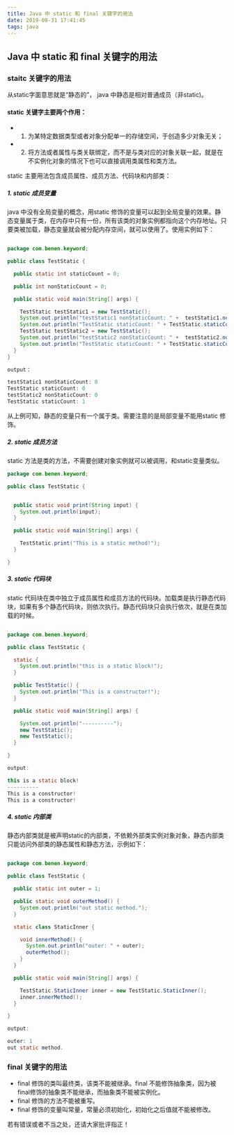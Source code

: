 ```yaml
---
title: Java 中 static 和 final 关键字的用法
date: 2019-08-31 17:41:45
tags: java
---
```



## Java 中 static 和 final 关键字的用法

### staitc 关键字的用法

从static字面意思就是“静态的”， java 中静态是相对普通成员（非static)。 

#### **static 关键字主要两个作用：**

- 1. 为某特定数据类型或者对象分配单一的存储空间，于创造多少对象无关；
- 2. 将方法或者属性与类关联绑定，而不是与类对应的对象关联一起，就是在不实例化对象的情况下也可以直接调用类属性和类方法。

static 主要用法包含成员属性、成员方法、代码块和内部类：

##### 1. static 成员变量
   java 中没有全局变量的概念，用static 修饰的变量可以起到全局变量的效果。静态变量属于类，在内存中只有一份，所有该类的对象实例都指向这个内存地址。只要类被加载，静态变量就会被分配内存空间，就可以使用了。使用实例如下：

```java

package com.benen.keyword;

public class TestStatic {

  public static int staticCount = 0;

  public int nonStaticCount = 0;

  public static void main(String[] args) {

    TestStatic testStatic1 = new TestStatic();
    System.out.println("testStatic1 nonStaticCount: " +  testStatic1.nonStaticCount++);
    System.out.println("TestStatic staticCount: " + TestStatic.staticCount++);
    TestStatic testStatic2 = new TestStatic();
    System.out.println("testStatic2 nonStaticCount: " +  testStatic2.nonStaticCount);
    System.out.println("TestStatic staticCount: " + TestStatic.staticCount);
  }
}

output：

testStatic1 nonStaticCount: 0
TestStatic staticCount: 0
testStatic2 nonStaticCount: 0
TestStatic staticCount: 1

```

从上例可知，静态的变量只有一个属于类。需要注意的是局部变量不能用static 修饰。

##### 2. static 成员方法
  
  static 方法是类的方法，不需要创建对象实例就可以被调用，和static变量类似。

```java
package com.benen.keyword;

public class TestStatic {


  public static void print(String input) {
    System.out.println(input);
  }

  public static void main(String[] args) {

    TestStatic.print("This is a static method!");
  }

}

```

##### 3. static 代码块

static 代码块在类中独立于成员属性和成员方法的代码块。加载类是执行静态代码块，如果有多个静态代码块，则依次执行。静态代码块只会执行依次，就是在类加载的时候。

```java

package com.benen.keyword;

public class TestStatic {

  static {
    System.out.println("this is a static block!");
  }

  public TestStatic() {
    System.out.println("This is a constructor!");
  }

  public static void main(String[] args) {

    System.out.println("----------");
    new TestStatic();
    new TestStatic();
  }

}

output:

this is a static block!
----------
This is a constructor!
This is a constructor!

```

##### 4. static 内部类

静态内部类就是被声明static的内部类，不依赖外部类实例对象对象，静态内部类只能访问外部类的静态属性和静态方法，示例如下：

```java

package com.benen.keyword;

public class TestStatic {

  public static int outer = 1;

  public static void outerMethod() {
    System.out.println("out static method.");
  }

  static class StaticInner {

    void innerMethod() {
      System.out.println("outer: " + outer);
      outerMethod();
    }
  }

  public static void main(String[] args) {

    TestStatic.StaticInner inner = new TestStatic.StaticInner();
    inner.innerMethod();
  }

}

output:

outer: 1
out static method.
```

### final 关键字的用法

* final 修饰的类叫最终类，该类不能被继承。final 不能修饰抽象类，因为被final修饰的抽象类不能继承，而抽象类不能被实例化。
* final 修饰的方法不能被重写。
* final 修饰的变量叫常量，常量必须初始化，初始化之后值就不能被修改。


若有错误或者不当之处，还请大家批评指正！

